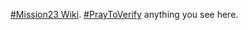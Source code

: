 [#Mission23 Wiki](https://github.com/Mission23/Mission23/wiki).  [#PrayToVerify](https://github.com/Mission23/Mission23/wiki/%23PrayToVerify) anything you see here.